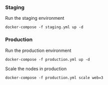 


### Staging
Run the staging environment
```
docker-compose -f staging.yml up -d
```

### Production
Run the production environment
```
docker-compose -f production.yml up -d
```
Scale the nodes in production
```
docker-compose -f production.yml scale web=3
```
